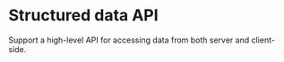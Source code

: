 # Structured data API
Support a high-level API for accessing data from both server and client-side.
